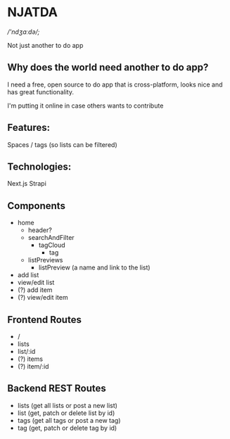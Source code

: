 # NJATDA
*/'ndʒɑːdə/;*

Not just another to do app



## Why does the world need another to do app?
I need a free, open source to do app that is cross-platform, looks nice and has great functionality.

I'm putting it online in case others wants to contribute



## Features:
Spaces / tags (so lists can be filtered)



## Technologies:
Next.js
Strapi



## Components
* home
  * header?
  * searchAndFilter
    * tagCloud
      * tag
  * listPreviews
    * listPreview (a name and link to the list)
* add list
* view/edit list
* (?) add item
* (?) view/edit item



## Frontend Routes
* /
* lists
* list/:id
* (?) items
* (?) item/:id


## Backend REST Routes
* lists (get all lists or post a new list)
* list (get, patch or delete list by id)
* tags (get all tags or post a new tag)
* tag (get, patch or delete tag by id)
